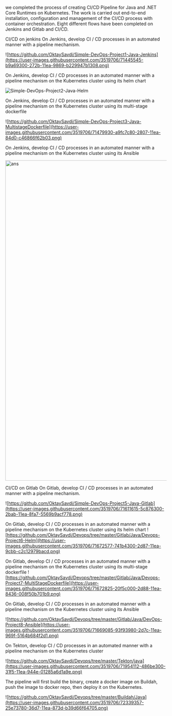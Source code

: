 
we completed the process of creating CI/CD Pipeline for Java and .NET Core Runtimes on Kubernetes. 
The work is carried out end-to-end installation, configuration and management of the CI/CD process with container orchestration. 
Eight different flows have been completed on Jenkins and Gitlab and CI/CD.

CI/CD on jenkins
On Jenkins, develop CI / CD processes in an automated manner with a pipeline mechanism.

![https://github.com/OktaySavdi/Simple-DevOps-Project1-Java-Jenkins](https://user-images.githubusercontent.com/3519706/71445545-b9a69300-272b-11ea-9869-b229947b1308.png)

On Jenkins, develop CI / CD processes in an automated manner with a pipeline mechanism on the Kubernetes cluster using its helm chart

![Simple-DevOps-Project2-Java-Helm](https://user-images.githubusercontent.com/3519706/71467177-0beebf00-27d3-11ea-806e-b879f3e652d9.png)

On Jenkins, develop CI / CD processes in an automated manner with a pipeline mechanism on the Kubernetes cluster using its multi-stage dockerfile

![https://github.com/OktaySavdi/Simple-DevOps-Project3-Java-MultistageDockerfile](https://user-images.githubusercontent.com/3519706/71479930-a9fc7c80-2807-11ea-84d0-c46866f62b03.png)

On Jenkins, develop CI / CD processes in an automated manner with a pipeline mechanism on the Kubernetes cluster using its Ansible

<img width="1000" alt="ans" src="https://user-images.githubusercontent.com/3519706/71545177-0ba02080-2999-11ea-8711-81cc18ff05b0.png">

CI/CD on Gitlab
On Gitlab, develop CI / CD processes in an automated manner with a pipeline mechanism.

![https://github.com/OktaySavdi/Simple-DevOps-Project5-Java-Gitlab](https://user-images.githubusercontent.com/3519706/71611615-5c876300-2bab-11ea-8fa7-5569b9acf778.png)

On Gitlab, develop CI / CD processes in an automated manner with a pipeline mechanism on the Kubernetes cluster using its helm chart
![https://github.com/OktaySavdi/Devops/tree/master/Gitlab/Java/Devops-Project6-Helm](https://user-images.githubusercontent.com/3519706/71672577-741b4300-2d87-11ea-9cbb-c2c12979bacd.png)

On Gitlab, develop CI / CD processes in an automated manner with a pipeline mechanism on the Kubernetes cluster using its multi-stage dockerfile
![https://github.com/OktaySavdi/Devops/tree/master/Gitlab/Java/Devops-Project7-MultiStageDockerfile](https://user-images.githubusercontent.com/3519706/71672825-20f5c000-2d88-11ea-8436-008f50b701b9.png)

On Gitlab, develop CI / CD processes in an automated manner with a pipeline mechanism on the Kubernetes cluster using its Ansible

![https://github.com/OktaySavdi/Devops/tree/master/Gitlab/Java/DevOps-Project8-Ansible](https://user-images.githubusercontent.com/3519706/71669085-93f93980-2d7c-11ea-969f-5164b684f2d1.png)

On Tekton, develop CI / CD processes in an automated manner with a pipeline mechanism on the Kubernetes cluster

![https://github.com/OktaySavdi/Devops/tree/master/Tekton/java](https://user-images.githubusercontent.com/3519706/71954112-486be300-31f5-11ea-944e-01285a6d1a9e.png)

The pipeline will first build the binary, create a docker image on Buildah, push the image to docker repo, then deploy it on the Kubernetes.

![https://github.com/OktaySavdi/Devops/tree/master/Buildah/Java](https://user-images.githubusercontent.com/3519706/72339357-25e73780-36d7-11ea-873d-b39d66f64705.png)
